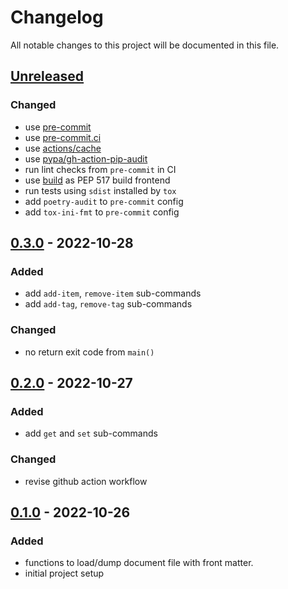 # Changelog

All notable changes to this project will be documented in this file.

## [Unreleased]

### Changed
* use [pre-commit](https://pre-commit.com/)
* use [pre-commit.ci](https://pre-commit.ci)
* use [actions/cache](https://github.com/actions/cache)
* use [pypa/gh-action-pip-audit](https://github.com/pypa/gh-action-pip-audit)
* run lint checks from `pre-commit` in CI
* use [build](https://pypa-build.readthedocs.io/en/stable/) as PEP 517 build frontend
* run tests using `sdist` installed by `tox`
* add `poetry-audit` to `pre-commit` config
* add `tox-ini-fmt` to `pre-commit` config

## [0.3.0] - 2022-10-28

### Added
* add `add-item`, `remove-item` sub-commands
* add `add-tag`, `remove-tag` sub-commands

### Changed
* no return exit code from `main()`

## [0.2.0] - 2022-10-27

### Added
* add `get` and `set` sub-commands

### Changed
* revise github action workflow

## [0.1.0] - 2022-10-26

### Added
* functions to load/dump document file with front matter.
* initial project setup


[Unreleased]: https://github.com/koyeung/py-frontmatter/compare/main...HEAD
[0.3.0]: https://github.com/koyeung/py-frontmatter/releases/tag/0.3.0
[0.2.0]: https://github.com/koyeung/py-frontmatter/releases/tag/0.2.0
[0.1.0]: https://github.com/koyeung/py-frontmatter/releases/tag/0.1.0
